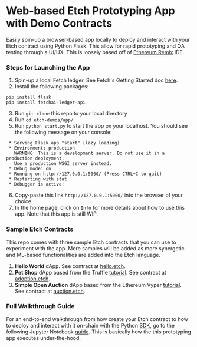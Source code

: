 # Web-based Etch Prototyping App with Demo Contracts

Easily spin-up a browser-based app locally to deploy and interact with your Etch contract using Python Flask. This allow for rapid prototyping and QA testing through a UI/UX. This is loosely based off of [Ethereum Remix](https://remix.ethereum.org/) IDE.

### Steps for Launching the App

1) Spin-up a local Fetch ledger. See Fetch's Getting Started doc [here](https://docs.fetch.ai/getting-started/quickstart/).
2) Install the following packages:
```
pip install flask
pip install fetchai-ledger-api
```
3) Run `git clone` this repo to your local directory
4) Run `cd etch-demos/app/`
5) Run `python start.py` to start the app on your localhost. You should see the following message on your console:
```
 * Serving Flask app "start" (lazy loading)
 * Environment: production
   WARNING: This is a development server. Do not use it in a production deployment.
   Use a production WSGI server instead.
 * Debug mode: on
 * Running on http://127.0.0.1:5000/ (Press CTRL+C to quit)
 * Restarting with stat
 * Debugger is active!
```
6) Copy-paste this link `http://127.0.0.1:5000/` into the browser of your choice.
7) In the home page, click on `Info` for more details about how to use this app. Note that this app is still WIP.


### Sample Etch Contracts

This repo comes with three sample Etch contracts that you can use to experiment with the app. More samples will be added as more synergetic and ML-based functionalities are added into the Etch language.

1) **Hello World** dApp. See contract at [hello.etch](https://github.com/fetchai/etch-demos/blob/master/demos/hello-world/hello.etch).
2) **Pet Shop** dApp based from the Truffle [tutorial](https://www.trufflesuite.com/tutorials/pet-shop). See contract at [adoption.etch](https://github.com/fetchai/etch-demos/blob/master/demos/pet-shop/adoption.etch).
3) **Simple Open Auction** dApp based from the Ethereum Vyper [tutorial](https://vyper.readthedocs.io/en/v0.1.0-beta.13/vyper-by-example.html#simple-open-auction). See contract at [auction.etch](https://github.com/fetchai/etch-demos/blob/master/demos/simple-open-auction/auction.etch).


### Full Walkthrough Guide

For an end-to-end walkthrough from how create your Etch contract to how to deploy and interact with it on-chain with the Python [SDK](https://github.com/fetchai/ledger-api-py), go to the following Jupyter Notebook [guide](https://github.com/fetchai/etch-demos/blob/master/demos/guide.ipynb). This is basically how the this prototyping app executes under-the-hood.
